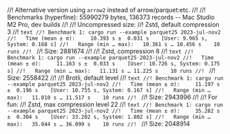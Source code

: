 //! Alternative version using `arrow2` instead of arrow/parquet:etc.
//!
//! Benchmarks (hyperfine): 55990279 bytes, 136373 records -- Mac Studio M2 Pro, dev builds
//!
//! Uncompressed size:
//! Zstd, default compression 3
//! ```text
//! Benchmark 1: cargo run --example parquet25 2023-jul-nov2
//!   Time (mean ± σ):     10.393 s ±  0.031 s    [User: 9.965 s, System: 0.168 s]
//!   Range (min … max):   10.361 s … 10.456 s    10 runs
//! ```
//! Size: 2881674
//!
//! Zstd, compression 8
//! ```text
//! Benchmark 1: cargo run --example parquet25 2023-jul-nov2
//!   Time (mean ± σ):     11.163 s ±  0.033 s    [User: 10.726 s, System: 0.175 s]
//!   Range (min … max):   11.131 s … 11.225 s    10 runs
//! ```
//! Size: 2558422
//!
//! Brotli, default level
//! ```text
//! Benchmark 1: cargo run --example parquet25 2023-jul-nov2
//!   Time (mean ± σ):     11.197 s ±  0.196 s    [User: 10.755 s, System: 0.167 s]
//!   Range (min … max):   11.010 s … 11.517 s    10 runs
//! ```
//! Size: 2943996
//!
//! For fun:
//! Zstd, max compression level 22
//! ```text
//! Benchmark 1: cargo run --example parquet25 2023-jul-nov2
//!   Time (mean ± σ):     35.282 s ±  0.304 s    [User: 33.202 s, System: 1.802 s]
//!   Range (min … max):   35.044 s … 36.099 s    10 runs
//! ```
//! Size: 2048914
